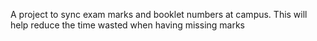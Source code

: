 A project to sync exam marks and booklet numbers at campus. This will help reduce the time wasted when having missing marks
